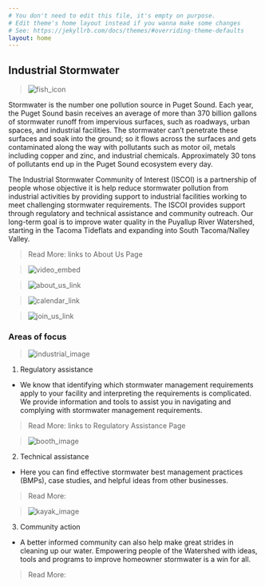 ```yaml
---
# You don't need to edit this file, it's empty on purpose.
# Edit theme's home layout instead if you wanna make some changes
# See: https://jekyllrb.com/docs/themes/#overriding-theme-defaults
layout: home
---
```



<!-- Left section -->

## Industrial Stormwater

> ![fish_icon]()

Stormwater is the number one pollution source in Puget Sound. Each year, the Puget Sound basin receives an average of more than 370 billion gallons of stormwater runoff from impervious surfaces, such as roadways, urban spaces, and industrial facilities.
The stormwater can’t penetrate these surfaces and soak into the ground; so it flows across the surfaces and gets contaminated along the way with pollutants such as motor oil, metals including copper and zinc, and industrial chemicals. Approximately 30 tons of pollutants end up in the Puget Sound ecosystem every day.

The Industrial Stormwater Community of Interest (ISCOI) is a partnership of people whose objective it is help reduce stormwater pollution from industrial activities by providing support to industrial facilities working to meet challenging stormwater requirements. The ISCOI provides support through regulatory and technical assistance and community outreach. Our long-term goal is to improve water quality in the Puyallup River Watershed, starting in the Tacoma Tideflats and expanding into South Tacoma/Nalley Valley.

>Read More: links to About Us Page

<!-- Right section -->

> ![video_embed]()

> ![about_us_link]()

> ![calendar_link]()

> ![join_us_link]()

### Areas of focus

> ![industrial_image]()

1. Regulatory assistance

- We know that identifying which stormwater management requirements apply to your facility and interpreting the requirements is complicated. We provide information and tools to assist you in navigating and  complying with stormwater management requirements.
> Read More: links to Regulatory Assistance Page

> ![booth_image]()

2. Technical assistance

- Here you can find effective stormwater best management practices (BMPs), case studies, and helpful ideas from other businesses.
> Read More:

> ![kayak_image]()

3. Community action
- A better informed community can also help make great strides in cleaning up our water. Empowering people of the Watershed with ideas, tools and programs to improve homeowner stormwater is a win for all.
> Read More:
